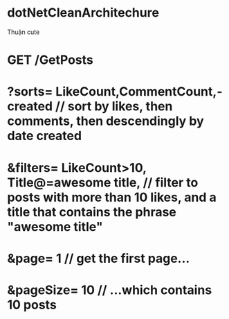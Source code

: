 # dotNetCleanArchitechure
Thuận cute

# GET /GetPosts

# ?sorts=     LikeCount,CommentCount,-created         // sort by likes, then comments, then descendingly by date created 
# &filters=   LikeCount>10, Title@=awesome title,     // filter to posts with more than 10 likes, and a title that contains the phrase "awesome title"
# &page=      1                                       // get the first page...
# &pageSize=  10                                      // ...which contains 10 posts

